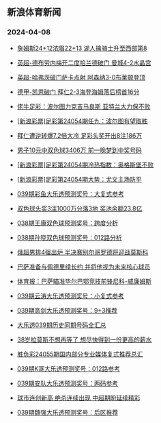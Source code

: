 ## 新浪体育新闻 
### 2024-04-08

+ [詹姆斯24+12浓眉22+13 湖人擒骑士升至西部第8](https://sports.sina.com.cn/basketball/nba/2024-04-07/doc-inaqyaiz7712733.shtml)

+ [英超-德布劳内梅开二度哈兰德破门 曼城4-2水晶宫](https://sports.sina.com.cn/g/pl/2024-04-07/doc-inaqyhry6588115.shtml)

+ [英超-哈弗茨破门萨卡点射 阿森纳3-0布莱顿登顶](https://sports.sina.com.cn/g/pl/2024-04-07/doc-inaqyhse5554674.shtml)

+ [德甲-凯恩破门 拜仁2-3海登海姆落后榜首16分](https://sports.sina.com.cn/global/germany/2024-04-07/doc-inaqyhry6589707.shtml)

+ [佬牛足彩：波尔图力克吉马良斯 亚特兰大力保不败](https://sports.sina.com.cn/l/2024-04-07/doc-inaqyhsa8800635.shtml)

+ [[新浪彩票]足彩第24054期任九：波尔图有望取胜](https://sports.sina.com.cn/l/2024-04-07/doc-inaqyhrx7589064.shtml)

+ [拜仁遭逆转爆7.2倍大冷 足彩头奖开出8注186万](https://sports.sina.com.cn/l/2024-04-07/doc-inaqyhry6585669.shtml)

+ [男子10元中双色球3406万 前一晚梦到中奖号码](https://sports.sina.com.cn/l/2024-04-07/doc-inaqyakh5679994.shtml)

+ [[新浪彩票]足彩第24054期冷热指数：奥格斯堡不败](https://sports.sina.com.cn/l/2024-04-07/doc-inaqyhse5552459.shtml)

+ [[新浪彩票]足彩第24054期大势：尤文主场防平](https://sports.sina.com.cn/l/2024-04-07/doc-inaqyhsa8775566.shtml)

+ [039期彩鱼大乐透预测奖号：大复式参考](https://sports.sina.com.cn/l/2024-04-07/doc-inaqzcvp7183836.shtml)

+ [双色球头奖3注1000万分落3地 奖池余额23.8亿](https://sports.sina.com.cn/l/2024-04-07/doc-inaqzqmq4943718.shtml)

+ [038期王康双色球预测奖号：跨度分析](https://sports.sina.com.cn/l/2024-04-07/doc-inaqynxv7501691.shtml)

+ [038期孙晓双色球预测奖号：012路分析](https://sports.sina.com.cn/l/2024-04-07/doc-inaqynxy8688862.shtml)

+ [俄超男排4强出炉 半决赛别尔哥罗德将迎战莫斯科](https://sports.sina.com.cn/others/volleyball/2024-04-07/doc-inaqyaiz7713517.shtml)

+ [巴萨准备与佩德里续长约 并将他视为未来核心球员](https://sports.sina.com.cn/g/laliga/2024-04-07/doc-inaqzkcn6087050.shtml)

+ [体育报：巴萨瞄准毕尔巴鄂竞技前锋尼科-威廉姆斯](https://sports.sina.com.cn/g/laliga/2024-04-07/doc-inaqzcvs8376391.shtml)

+ [039期云涛大乐透预测奖号：小复式参考](https://sports.sina.com.cn/l/2024-04-07/doc-inaqyxpu8498462.shtml)

+ [039期高剑大乐透预测奖号：9+3推荐](https://sports.sina.com.cn/l/2024-04-07/doc-inaqyxps6305037.shtml)

+ [大乐透039期历史同期号码全汇总](https://sports.sina.com.cn/l/2024-04-07/doc-inaqytfw8589194.shtml)

+ [38岁拉莫斯不想再等了 想尽快得到一份更高的薪水](https://sports.sina.com.cn/g/laliga/2024-04-07/doc-inaqzkcn6089563.shtml)

+ [胜负彩24055期国内部分专业媒体复式推荐总汇](https://sports.sina.com.cn/l/2024-04-07/doc-inaqyxpr7297474.shtml)

+ [039期K哥大乐透预测奖号：012路参考](https://sports.sina.com.cn/l/2024-04-07/doc-inaqzcvq6180737.shtml)

+ [039期安队大乐透预测奖号：两码参考](https://sports.sina.com.cn/l/2024-04-07/doc-inaqzcvs8372855.shtml)

+ [球市连创新高 绝杀连续出现 中超期盼延续精彩](https://sports.sina.com.cn/china/2024-04-07/doc-inaqyxpu8498619.shtml)

+ [039期魏强大乐透预测奖号：后区推荐](https://sports.sina.com.cn/l/2024-04-07/doc-inaqyxpr7308752.shtml)

